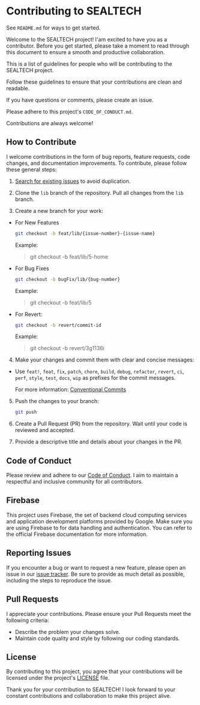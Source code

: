 # Contributing to SEALTECH

See `README.md` for ways to get started.

Welcome to the SEALTECH project! I'am excited to have you as a contributor. Before you get started, please take a moment to read through this document to ensure a smooth and productive collaboration.

This is a list of guidelines for people who will be contributing to the SEALTECH project.

Follow these guidelines to ensure that your contributions are clean and readable.

If you have questions or comments, please create an issue.

Please adhere to this project's `CODE_OF_CONDUCT.md`.

Contributions are always welcome!

## How to Contribute

I welcome contributions in the form of bug reports, feature requests, code changes, and documentation improvements. To contribute, please follow these general steps:

1. [Search for existing issues](https://github.com/Risini-33/SEALTECH/issues) to avoid duplication.

2. Clone the `lib` branch of the repository. Pull all changes from the `lib` branch.

3. Create a new branch for your work:

- For New Features

  ```bash
  git checkout -b feat/lib/{issue-number}-{issue-name}
  ```

  Example:

  > git checkout -b feat/lib/5-home

- For Bug Fixes

  ```bash
  git checkout -b bugFix/lib/{bug-number}
  ```

  Example:

  > git checkout -b feat/lib/5

- For Revert:
  ```bash
  git checkout -b revert/commit-id
  ```
  Example:
  > git checkout -b revert/3g1136i

4. Make your changes and commit them with clear and concise messages:

- Use `feat!`, `feat`, `fix`, `patch`, `chore`, `build`, `debug`, `refactor`, `revert`, `ci`, `perf`, `style`, `test`, `docs`, `wip` as prefixes for the commit messages.

  For more information:
  [Conventional Commits](https://www.conventionalcommits.org/en/v1.0.0/)

5. Push the changes to your branch:
   ```bash
   git push
   ```
6. Create a Pull Request (PR) from the repository. Wait until your code is reviewed and accepted.

7. Provide a descriptive title and details about your changes in the PR.

## Code of Conduct

Please review and adhere to our [Code of Conduct](CODE_OF_CONDUCT). I aim to maintain a respectful and inclusive community for all contributors.

## Firebase

This project uses Firebase, the set of backend cloud computing services and application development platforms provided by Google. Make sure you are using Firebase to for data handling and authentication. You can refer to the official Firebase documentation for more information.

## Reporting Issues

If you encounter a bug or want to request a new feature, please open an issue in our [issue tracker](https://github.com/Risini-33/SEALTECH/issues). Be sure to provide as much detail as possible, including the steps to reproduce the issue.

## Pull Requests

I appreciate your contributions. Please ensure your Pull Requests meet the following criteria:

- Describe the problem your changes solve.
- Maintain code quality and style by following our coding standards.

## License

By contributing to this project, you agree that your contributions will be licensed under the project's [LICENSE](LICENSE) file.

Thank you for your contribution to SEALTECH! I look forward to your constant contributions and collaboration to make this project alive.
